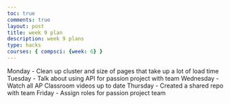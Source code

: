 ```yaml
---
toc: true
comments: true
layout: post
title: week 9 plan
description: week 9 plans
type: hacks
courses: { compsci: {week: 6} }
---
```

Monday - Clean up cluster and size of pages that take up a lot of load time
Tuesday - Talk about using API for passion project with team
Wednesday - Watch all AP Classroom videos up to date
Thursday - Created a shared repo with team
Friday - Assign roles for passion project team
